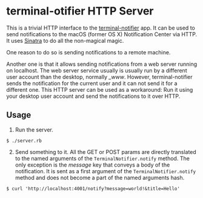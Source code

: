 # terminal-otifier HTTP Server #

This is a trivial HTTP interface to the [terminal-notifier](https://github.com/julienXX/terminal-notifier) app. It can be used to send notifications to the  macOS (former OS X) Notification Center via HTTP. It uses [Sinatra](http://www.sinatrarb.com) to do all the non-magical magic.

One reason to do so is sending notifications to a remote machine.

Another one is that it allows sending notifications from a web server running on localhost. The web server service usually is usually run by a different user account than the desktop, normally *_www*. However, terminal-notifier sends the notification for the current user and it can not send it for a different one. This HTTP server can be used as a workaround: Run it using your desktop user account and send the notifications to it over HTTP.

## Usage ##

1. Run the server.

```
$ ./server.rb
```

2. Send something to it. All the GET or POST params are directly translated to the named arguments of the `TerminalNotifier.notify` method. The only exception is the *message* key that conveys a body of the notification. It is sent as a first argument of the `TerminalNotifier.notify` method and does not become a part of the named arguments hash.

```
$ curl 'http://localhost:4001/notify?message=world!&title=Hello'
```

